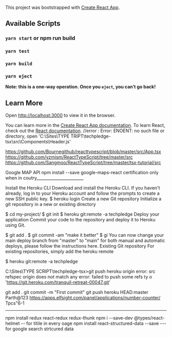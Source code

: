 This project was bootstrapped with [Create React App](https://github.com/facebook/create-react-app).

## Available Scripts
### `yarn start` or npm run build
### `yarn test`
### `yarn build`
### `yarn eject`
**Note: this is a one-way operation. Once you `eject`, you can’t go back!**

## Learn More
Open [http://localhost:3000](http://localhost:3000) to view it in the browser.

You can learn more in the [Create React App documentation](https://facebook.github.io/create-react-app/docs/getting-started).
To learn React, check out the [React documentation](https://reactjs.org/).
//error : Error: ENOENT: no such file or directory, open 'C:\Sites\TYPE TRIPT\techpledge-tsx\src\Components\Header.js'


https://github.com/Bournegithub/reacttypescript/blob/master/src/App.tsx
https://github.com/yzmism/ReactTypeScript/tree/master/src
https://github.com/Sangmoo/ReactTypeScript/tree/master/tsx-tutorial/src

Google MAP API
npm install --save google-maps-react
certification only when in coutry_______________________

Install the Heroku CLI
Download and install the Heroku CLI.
If you haven't already, log in to your Heroku account and follow the prompts to create a new SSH public key.
$ heroku login
Create a new Git repository
Initialize a git repository in a new or existing directory

$ cd my-project/
$ git init
$ heroku git:remote -a techpledge
Deploy your application
Commit your code to the repository and deploy it to Heroku using Git.

$ git add .
$ git commit -am "make it better"
$ gi
You can now change your main deploy branch from "master" to "main" for both manual and automatic deploys, please follow the instructions here.
Existing Git repository
For existing repositories, simply add the heroku remote

$ heroku git:remote -a techpledge

C:\Sites\TYPE SCRIPT\techpledge-tsx>git push heroku origin
error: src refspec origin does not match any
error: failed to push some refs ty
o 'https://git.heroku.com/tranquil-retreat-00047.git'

git add .
git commit -m "First commit"
git push heroku HEAD:master
Parth@123
https://apps.elfsight.com/panel/applications/number-counter/
Tpcs"6-1


-------
npm install redux react-redux redux-thunk
npm i --save-dev @types/react-helmet -- for titile in every oage
npm install react-structured-data --save --- for google search strtcured data 